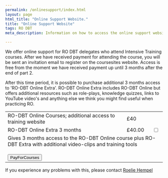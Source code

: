 ```yaml
---
permalink: /onlinesupport/index.html
layout: page
html_title: "Online Support Website."
title: "Online Support Website"
tags: RO DBT
meta_description: Information on how to access the online support website for RO DBT

---
```


We offer online support for RO DBT delegates who attend Intensive Training courses. After we have received payment for attending the course, you will be sent an invitation email to register on the coursesites website. Access is free from the moment we have received payment up until 3 months after the end of part 2. 

After this time period, it is possible to purchase additional 3 months access to 'RO-DBT Online Extra'. RO-DBT Online Extra includes RO-DBT Online but offers additional resources such as role-plays, knowledge quizzes, links to YouTube video's and anything else we think you might find useful when practicing RO. 

<head>
    <link rel="stylesheet" type="text/css" href="http://radicallyopen.payforcourses.net/extCSS/8.css">
    <meta http-equiv="content-type" content="text/html; charset=UTF-8" />
</head>
<body>
<div id="extWrapper">
<div id="pfcWrapper">
<form name="malsBuy" action="http://ww8.aitsafe.com/cf/addmulti.cfm" method="post" accept-charset="Windows-1252" onsubmit="document.charset='Windows-1252';">
    <input type="hidden" name="userid" value=A5341507>
    <table id="extSalesTable">
    <tr>
        <td id="extCourseHeader">RO-DBT Online Courses; additional access to training website</td>
        <td id="extCostHeader">£40</td>
        <td>
            <br />
        </td>
    </tr>
    <tr>
        <td class="extCourseName">RO-DBT Online Extra 3 months</td>
        <td class="extCourseCost">&pound;40.00</td>
        <td> <input type="checkbox" class="extCourseCheckbox" id="qty1" name="qty1" value="1" style="margin-left:auto; margin-right:auto;">
            <div style="display:none;">
                <input type="hidden" name="product1" id="product1" value="RO-DBT Online Extra 3 months">
                <input type="hidden" name="scode1" id="scode1" value="[2]3,4">
                <input type="hidden" name="price1" id="price1" value="40.00">
                <input type="hidden" name="noqty1" value="2">
    <tr>
        <td class="extCourseDesc" colspan="3">Gives 3 months access to the RO-DBT Online course plus RO-DBT Extra with additional video-clips and training tools<p></td>
    </tr>
    <tr>
        <td>
            <input align="right" type="submit" value="PayForCourses" class="pfcbutton">
        </td>
    </tr>
</table>

</form>
</div>
</div>
</body>





If you experience any problems with this, please contact [Roelie Hempel](mailto:{site.emails.technical}) 
